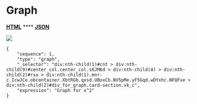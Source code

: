 # Graph

[**HTML**](https://ascentkorea-docs.github.io/mobile/features/graph/sample.html) **** [**JSON**](https://ascentkorea-docs.github.io/mobile/features/graph/sample.json)

![](https://lh5.googleusercontent.com/XoRplnGodSHQJuvGJU3-rcsaYqmBSBbhxZHw-\_fEBFZQ9XCAPpwKV5KkzCB3FMgWlYNF14tuplz-nUUaAqhI1M9JFnHm-lQl8qs4x89cU1hUYoMbI4GLBTbknA6yXOw75IKU9fk)

```
{
    "sequence": 1,
    "type": "graph",
    "_selector": "div:nth-child(1)#cnt > div:nth-child(9)#center_col.center_col.s6JM6d > div:nth-child(4) > div:nth-child(2)#rso > div:nth-child(1).mnr-c.IcwJCe.obcontainer.XbtRGb.qxsd.UBoxCb.NV5pMe.yF5Gqd.wDYxhc.NFQFxe > div:nth-child(2)#div_for_graph.card-section.vk_c",
    "expression": "Graph for x^​2"
}
```
